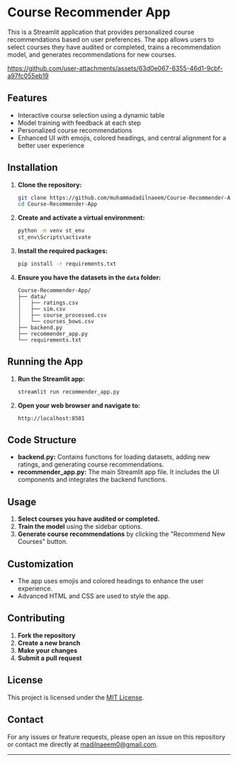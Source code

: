 # **Course Recommender App**

This is a Streamlit application that provides personalized course recommendations based on user preferences. The app allows users to select courses they have audited or completed, trains a recommendation model, and generates recommendations for new courses.

https://github.com/user-attachments/assets/63d0e067-6355-46d1-9cbf-a97fc055eb19

## **Features**

- Interactive course selection using a dynamic table
- Model training with feedback at each step
- Personalized course recommendations
- Enhanced UI with emojis, colored headings, and central alignment for a better user experience

## **Installation**

1. **Clone the repository:**
    ```bash
    git clone https://github.com/muhammadadilnaeem/Course-Recommender-App.git
    cd Course-Recommender-App
    ```

2. **Create and activate a virtual environment:**
    ```bash
    python -m venv st_env
    st_env\Scripts\activate
    ```

3. **Install the required packages:**
    ```bash
    pip install -r requirements.txt
    ```

4. **Ensure you have the datasets in the `data` folder:**
    ```
    Course-Recommender-App/
    ├── data/
    │   ├── ratings.csv
    │   ├── sim.csv
    │   ├── course_processed.csv
    │   └── courses_bows.csv
    ├── backend.py
    ├── recommender_app.py
    └── requirements.txt
    ```

## **Running the App**

1. **Run the Streamlit app:**
    ```bash
    streamlit run recommender_app.py
    ```

2. **Open your web browser and navigate to:**
    ```
    http://localhost:8501
    ```

## **Code Structure**

- **backend.py:** Contains functions for loading datasets, adding new ratings, and generating course recommendations.
- **recommender_app.py:** The main Streamlit app file. It includes the UI components and integrates the backend functions.

## **Usage**

1. **Select courses you have audited or completed.**
2. **Train the model** using the sidebar options.
3. **Generate course recommendations** by clicking the "Recommend New Courses" button.

## **Customization**

- The app uses emojis and colored headings to enhance the user experience.
- Advanced HTML and CSS are used to style the app.


## Contributing

1. **Fork the repository**
2. **Create a new branch**
3. **Make your changes**
4. **Submit a pull request**

## **License**

This project is licensed under the [MIT License](https://github.com/muhammadadilnaeem/Course-Recommender-App/blob/main/LICENSE).

## **Contact**

For any issues or feature requests, please open an issue on this repository or contact me directly at madilnaeem0@gmail.com.

---
